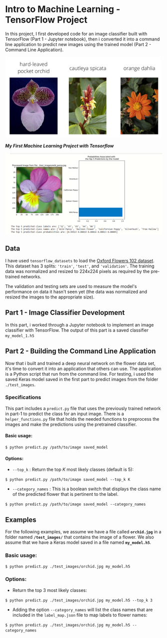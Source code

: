 # Intro to Machine Learning - TensorFlow Project

In this project, I first developed code for an image classifier built with TensorFlow (Part 1 - Jupyter notebook), then i converted it into a command line application to predict new images using the trained model (Part 2 - Command Line Application).

<img src='assets/Flowers.png' width=500px>

***My First Machine Learning Project with Tensorflow***

<img src='assets/inf.PNG' width=800px>

## Data

I have used `tensorflow_datasets` to load the [Oxford Flowers 102 dataset](https://www.tensorflow.org/datasets/catalog/oxford_flowers102). This dataset has 3 splits: `'train'`, `'test'`, and `'validation'`.  The training data was normalized and resized to 224x224 pixels as required by the pre-trained networks.

The validation and testing sets are used to measure the model's performance on data it hasn't seen yet (the data was normalized and resized the images to the appropriate size).

## Part 1 - Image Classifier Development
In this part, i worked through a Jupyter notebook to implement an image classifier with TensorFlow. The output of this part is a saved classifier `my_model_1.h5`


## Part 2 - Building the Command Line Application
Now that i built and trained a deep neural network on the flower data set, it's time to convert it into an application that others can use. The application is a Python script that run from the command line. For testing, i used the saved Keras model saved in the first part to predict images from the folder `./test_images`.

### Specifications

This part includes a `predict.py` file that uses the previously trained network in part-1 to predict the class for an input image. There is a `helper_functions.py` file that holds the needed functions to preprocess the images and make the predictions using the pretrained classifier. 

#### Basic usage:

`$ python predict.py /path/to/image saved_model`

#### Options:
* `--top_k` : Return the top $K$ most likely classes (default is 5):

`$ python predict.py /path/to/image saved_model --top_k K`

* `--category_names` : This is a boolean switch that displays the class name of the predicted flower that is pertinent to the label. 

`$ python predict.py /path/to/image saved_model --category_names `

## Examples

For the following examples, we assume we have a file called **`orchid.jpg`** in a folder named **`/test_images/`** that contains the image of a flower. We also assume that we have a Keras model saved in a file named **`my_model.h5`**.

### Basic usage:

`$ python predict.py ./test_images/orchid.jpg my_model.h5`

### Options:

* Return the top 3 most likely classes:

`$ python predict.py ./test_images/orchid.jpg my_model.h5 --top_k 3`

* Adding the option `--category_names` will list the class names that are included in the `label_map.json` file to map labels to flower names:

`$ python predict.py ./test_images/orchid.jpg my_model.h5 --category_names`

